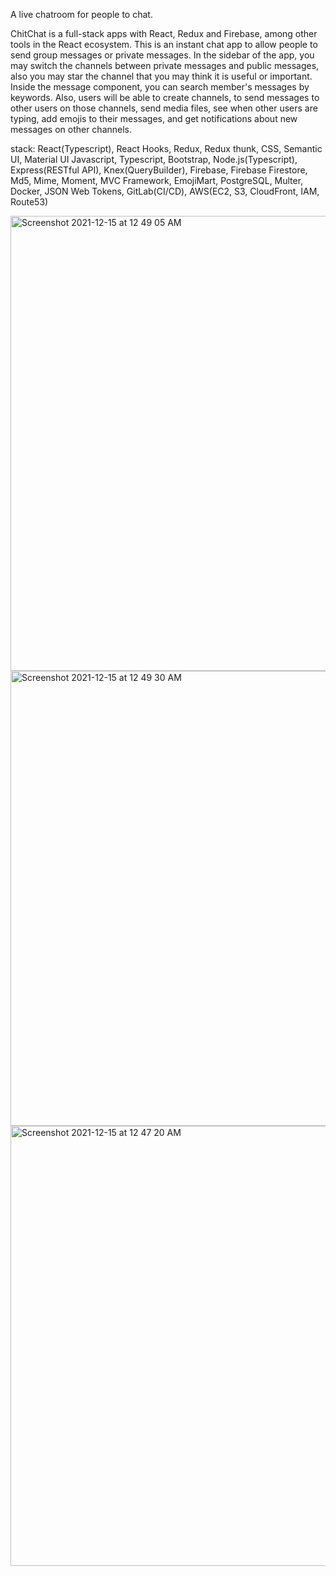 A live chatroom for people to chat.

ChitChat is a full-stack apps with React, Redux and Firebase, among other tools in the React ecosystem. This is an instant chat app to allow people to send group messages or private messages. In the sidebar of the app, you may switch the channels between private messages and public messages, also you may star the channel that you may think it is useful or important. Inside the message component, you can search member's messages by keywords. Also, users will be able to create channels, to send messages to other users on those channels, send media files, see when other users are typing, add emojis to their messages, and get notifications about new messages on other channels. 

stack: React(Typescript), React Hooks, Redux, Redux thunk, CSS, Semantic UI, Material UI Javascript, Typescript, Bootstrap, Node.js(Typescript), Express(RESTful API), Knex(QueryBuilder), Firebase, Firebase Firestore, Md5, Mime, Moment, MVC Framework, EmojiMart,  PostgreSQL, Multer, Docker, JSON Web Tokens, GitLab(CI/CD), AWS(EC2, S3, CloudFront, IAM, Route53)

<img width="728" alt="Screenshot 2021-12-15 at 12 49 05 AM" src="https://user-images.githubusercontent.com/69040807/146042346-52909976-3688-4b40-950a-c1bb90c51289.png">

<img width="728" alt="Screenshot 2021-12-15 at 12 49 30 AM" src="https://user-images.githubusercontent.com/69040807/146042418-467707de-81e4-4521-ae75-a9e8ef49bf2a.png">

<img width="704" alt="Screenshot 2021-12-15 at 12 47 20 AM" src="https://user-images.githubusercontent.com/69040807/146042019-c8272d50-61b1-4604-b47b-9ad1a60618c7.png">
